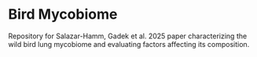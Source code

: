 # Bird Mycobiome

Repository for Salazar-Hamm, Gadek et al. 2025 paper characterizing the wild bird lung mycobiome and evaluating factors affecting its composition.
